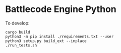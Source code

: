 # Battlecode Engine Python 
To develop: 
```
cargo build
python3 -m pip install ./requirements.txt --user
python3 setup.py build_ext --inplace
./run_tests.sh
```